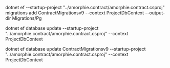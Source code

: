 dotnet ef --startup-project "../amorphie.contract/amorphie.contract.csproj" migrations add ContractMigrationsv9 --context ProjectDbContext --output-dir Migrations/Pg

dotnet ef database update --startup-project "../amorphie.contract/amorphie.contract.csproj"  --context ProjectDbContext

dotnet ef database update ContractMigrationsv9 --startup-project "../amorphie.contract/amorphie.contract.csproj"  --context ProjectDbContext
 